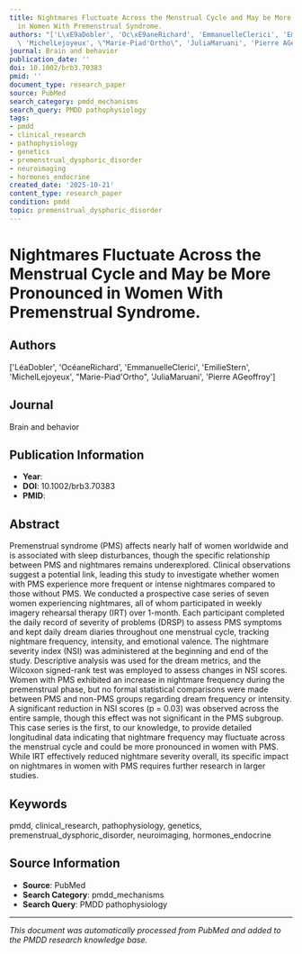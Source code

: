 ```yaml
---
title: Nightmares Fluctuate Across the Menstrual Cycle and May be More Pronounced
  in Women With Premenstrual Syndrome.
authors: "['L\xE9aDobler', 'Oc\xE9aneRichard', 'EmmanuelleClerici', 'EmilieStern',\
  \ 'MichelLejoyeux', \"Marie-Piad'Ortho\", 'JuliaMaruani', 'Pierre AGeoffroy']"
journal: Brain and behavior
publication_date: ''
doi: 10.1002/brb3.70383
pmid: ''
document_type: research_paper
source: PubMed
search_category: pmdd_mechanisms
search_query: PMDD pathophysiology
tags:
- pmdd
- clinical_research
- pathophysiology
- genetics
- premenstrual_dysphoric_disorder
- neuroimaging
- hormones_endocrine
created_date: '2025-10-21'
content_type: research_paper
condition: pmdd
topic: premenstrual_dysphoric_disorder
---
```


# Nightmares Fluctuate Across the Menstrual Cycle and May be More Pronounced in Women With Premenstrual Syndrome.

## Authors
['LéaDobler', 'OcéaneRichard', 'EmmanuelleClerici', 'EmilieStern', 'MichelLejoyeux', "Marie-Piad'Ortho", 'JuliaMaruani', 'Pierre AGeoffroy']

## Journal
Brain and behavior

## Publication Information
- **Year**: 
- **DOI**: 10.1002/brb3.70383
- **PMID**: 

## Abstract
Premenstrual syndrome (PMS) affects nearly half of women worldwide and is associated with sleep disturbances, though the specific relationship between PMS and nightmares remains underexplored. Clinical observations suggest a potential link, leading this study to investigate whether women with PMS experience more frequent or intense nightmares compared to those without PMS. We conducted a prospective case series of seven women experiencing nightmares, all of whom participated in weekly imagery rehearsal therapy (IRT) over 1-month. Each participant completed the daily record of severity of problems (DRSP) to assess PMS symptoms and kept daily dream diaries throughout one menstrual cycle, tracking nightmare frequency, intensity, and emotional valence. The nightmare severity index (NSI) was administered at the beginning and end of the study. Descriptive analysis was used for the dream metrics, and the Wilcoxon signed-rank test was employed to assess changes in NSI scores. Women with PMS exhibited an increase in nightmare frequency during the premenstrual phase, but no formal statistical comparisons were made between PMS and non-PMS groups regarding dream frequency or intensity. A significant reduction in NSI scores (p = 0.03) was observed across the entire sample, though this effect was not significant in the PMS subgroup. This case series is the first, to our knowledge, to provide detailed longitudinal data indicating that nightmare frequency may fluctuate across the menstrual cycle and could be more pronounced in women with PMS. While IRT effectively reduced nightmare severity overall, its specific impact on nightmares in women with PMS requires further research in larger studies.

## Keywords
pmdd, clinical_research, pathophysiology, genetics, premenstrual_dysphoric_disorder, neuroimaging, hormones_endocrine

## Source Information
- **Source**: PubMed
- **Search Category**: pmdd_mechanisms
- **Search Query**: PMDD pathophysiology

---
*This document was automatically processed from PubMed and added to the PMDD research knowledge base.*
